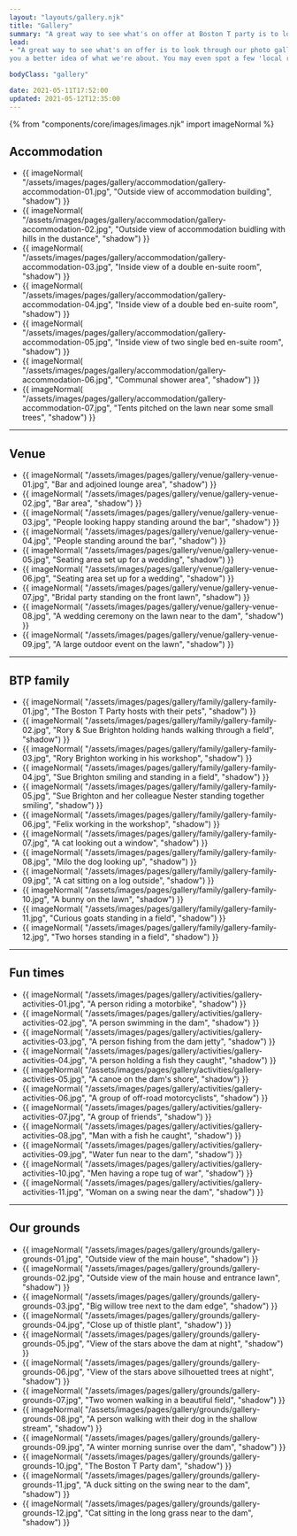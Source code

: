 ```yaml
---
layout: "layouts/gallery.njk"
title: "Gallery"
summary: "A great way to see what's on offer at Boston T party is to look through our photo gallery."
lead:
- "A great way to see what's on offer is to look through our photo gallery. Here are some pics of Boston T Party to give
you a better idea of what we're about. You may even spot a few 'local residents'."

bodyClass: "gallery"

date: 2021-05-11T17:52:00
updated: 2021-05-12T12:35:00
---
```


{% from "components/core/images/images.njk" import imageNormal %}

<section class="[ flow ]" aria-label="Accommodation pictures">
  <h2>Accommodation</h2>
  <ul class="[ auto-grid ] [ no-list ]">
    <li>
      {{ imageNormal(
      "/assets/images/pages/gallery/accommodation/gallery-accommodation-01.jpg",
      "Outside view of accommodation building",
      "shadow")
      }}</li>
    <li>
      {{ imageNormal(
      "/assets/images/pages/gallery/accommodation/gallery-accommodation-02.jpg",
      "Outside view of accommodation buidling with hills in the dustance",
      "shadow")
      }}</li>
    <li>
      {{ imageNormal(
      "/assets/images/pages/gallery/accommodation/gallery-accommodation-03.jpg",
      "Inside view of a double en-suite room",
      "shadow")
      }}</li>
    <li>
      {{ imageNormal(
      "/assets/images/pages/gallery/accommodation/gallery-accommodation-04.jpg",
      "Inside view of a double bed en-suite room",
      "shadow")
      }}</li>
    <li>
      {{ imageNormal(
      "/assets/images/pages/gallery/accommodation/gallery-accommodation-05.jpg",
      "Inside view of two single bed en-suite room",
      "shadow")
      }}</li>
    <li>
      {{ imageNormal(
      "/assets/images/pages/gallery/accommodation/gallery-accommodation-06.jpg",
      "Communal shower area",
      "shadow")
      }}</li>
    <li>
      {{ imageNormal(
      "/assets/images/pages/gallery/accommodation/gallery-accommodation-07.jpg",
      "Tents pitched on the lawn near some small trees",
      "shadow")
      }}</li>
  </ul>
</section>

---

<section class="[ flow ]" aria-label="Venue pictures">
  <h2>Venue</h2>
  <ul class="[ auto-grid ] [ no-list ]">
    <li>
      {{ imageNormal(
      "/assets/images/pages/gallery/venue/gallery-venue-01.jpg",
      "Bar and adjoined lounge area",
      "shadow")
      }}</li>
    <li>
      {{ imageNormal(
      "/assets/images/pages/gallery/venue/gallery-venue-02.jpg",
      "Bar area",
      "shadow")
      }}</li>
    <li>
      {{ imageNormal(
      "/assets/images/pages/gallery/venue/gallery-venue-03.jpg",
      "People looking happy standing around the bar",
      "shadow")
      }}</li>
    <li>
      {{ imageNormal(
      "/assets/images/pages/gallery/venue/gallery-venue-04.jpg",
      "People standing around the bar",
      "shadow")
      }}</li>
    <li>
      {{ imageNormal(
      "/assets/images/pages/gallery/venue/gallery-venue-05.jpg",
      "Seating area set up for a wedding",
      "shadow")
      }}</li>
    <li>
      {{ imageNormal(
      "/assets/images/pages/gallery/venue/gallery-venue-06.jpg",
      "Seating area set up for a wedding",
      "shadow")
      }}</li>
    <li>
      {{ imageNormal(
      "/assets/images/pages/gallery/venue/gallery-venue-07.jpg",
      "Bridal party standing on the front lawn",
      "shadow")
      }}</li>
    <li>
      {{ imageNormal(
      "/assets/images/pages/gallery/venue/gallery-venue-08.jpg",
      "A wedding ceremony on the lawn near to the dam",
      "shadow")
      }}</li>
    <li>
      {{ imageNormal(
      "/assets/images/pages/gallery/venue/gallery-venue-09.jpg",
      "A large outdoor event on the lawn",
      "shadow")
      }}</li>
  </ul>
</section>

---

<section class="[ flow ]" aria-label="Pictures of the Boston T Party family">
  <h2>BTP family</h2>
  <ul class="[ auto-grid ] [ no-list ]">
    <li>
      {{ imageNormal(
      "/assets/images/pages/gallery/family/gallery-family-01.jpg",
      "The Boston T Party hosts with their pets",
      "shadow")
      }}</li>
    <li>
      {{ imageNormal(
      "/assets/images/pages/gallery/family/gallery-family-02.jpg",
      "Rory & Sue Brighton holding hands walking through a field",
      "shadow")
      }}</li>
    <li>
      {{ imageNormal(
      "/assets/images/pages/gallery/family/gallery-family-03.jpg",
      "Rory Brighton working in his workshop",
      "shadow")
      }}</li>
    <li>
      {{ imageNormal(
      "/assets/images/pages/gallery/family/gallery-family-04.jpg",
      "Sue Brighton smiling and standing in a field",
      "shadow")
      }}</li>
    <li>
      {{ imageNormal(
      "/assets/images/pages/gallery/family/gallery-family-05.jpg",
      "Sue Brighton and her colleague Nester standing together smiling",
      "shadow")
      }}</li>
    <li>
      {{ imageNormal(
      "/assets/images/pages/gallery/family/gallery-family-06.jpg",
      "Felix working in the workshop",
      "shadow")
      }}</li>
    <li>
      {{ imageNormal(
      "/assets/images/pages/gallery/family/gallery-family-07.jpg",
      "A cat looking out a window",
      "shadow")
      }}</li>
    <li>
      {{ imageNormal(
      "/assets/images/pages/gallery/family/gallery-family-08.jpg",
      "Milo the dog looking up",
      "shadow")
      }}</li>
    <li>
      {{ imageNormal(
      "/assets/images/pages/gallery/family/gallery-family-09.jpg",
      "A cat sitting on a log outside",
      "shadow")
      }}</li>
    <li>
      {{ imageNormal(
      "/assets/images/pages/gallery/family/gallery-family-10.jpg",
      "A bunny on the lawn",
      "shadow")
      }}</li>
    <li>
      {{ imageNormal(
      "/assets/images/pages/gallery/family/gallery-family-11.jpg",
      "Curious goats standing in a field",
      "shadow")
      }}</li>
    <li>
      {{ imageNormal(
      "/assets/images/pages/gallery/family/gallery-family-12.jpg",
      "Two horses standing in a field",
      "shadow")
      }}</li>
  </ul>
</section>

---

<section class="[ flow ]" aria-label="Pictures of fun activities">
  <h2>Fun times</h2>
  <ul class="[ auto-grid ] [ no-list ]">
    <li>
      {{ imageNormal(
      "/assets/images/pages/gallery/activities/gallery-activities-01.jpg",
      "A person riding a motorbike",
      "shadow")
      }}</li>
    <li>
      {{ imageNormal(
      "/assets/images/pages/gallery/activities/gallery-activities-02.jpg",
      "A person swimming in the dam",
      "shadow")
      }}</li>
    <li>
      {{ imageNormal(
      "/assets/images/pages/gallery/activities/gallery-activities-03.jpg",
      "A person fishing from the dam jetty",
      "shadow")
      }}</li>
    <li>
      {{ imageNormal(
      "/assets/images/pages/gallery/activities/gallery-activities-04.jpg",
      "A person holding a fish they caught",
      "shadow")
      }}</li>
    <li>
      {{ imageNormal(
      "/assets/images/pages/gallery/activities/gallery-activities-05.jpg",
      "A canoe on the dam's shore",
      "shadow")
      }}</li>
    <li>
      {{ imageNormal(
      "/assets/images/pages/gallery/activities/gallery-activities-06.jpg",
      "A group of off-road motorcyclists",
      "shadow")
      }}</li>
    <li>
      {{ imageNormal(
      "/assets/images/pages/gallery/activities/gallery-activities-07.jpg",
      "A group of friends",
      "shadow")
      }}</li>
    <li>
      {{ imageNormal(
      "/assets/images/pages/gallery/activities/gallery-activities-08.jpg",
      "Man with a fish he caught",
      "shadow")
      }}</li>
    <li>
      {{ imageNormal(
      "/assets/images/pages/gallery/activities/gallery-activities-09.jpg",
      "Water fun near to the dam",
      "shadow")
      }}</li>
    <li>
      {{ imageNormal(
      "/assets/images/pages/gallery/activities/gallery-activities-10.jpg",
      "Men having a rope tug of war",
      "shadow")
      }}</li>
    <li>
      {{ imageNormal(
      "/assets/images/pages/gallery/activities/gallery-activities-11.jpg",
      "Woman on a swing near the dam",
      "shadow")
      }}</li>
  </ul>
</section>

---

<section class="[ flow ]" aria-label="Pictures of the Boston T Party grounds">
  <h2>Our grounds</h2>
  <ul class="[ auto-grid ] [ no-list ]">
    <li>
      {{ imageNormal(
      "/assets/images/pages/gallery/grounds/gallery-grounds-01.jpg",
      "Outside view of the main house",
      "shadow")
      }}</li>
    <li>
      {{ imageNormal(
      "/assets/images/pages/gallery/grounds/gallery-grounds-02.jpg",
      "Outside view of the main house and entrance lawn",
      "shadow")
      }}</li>
    <li>
      {{ imageNormal(
      "/assets/images/pages/gallery/grounds/gallery-grounds-03.jpg",
      "Big willow tree next to the dam edge",
      "shadow")
      }}</li>
    <li>
      {{ imageNormal(
      "/assets/images/pages/gallery/grounds/gallery-grounds-04.jpg",
      "Close up of thistle plant",
      "shadow")
      }}</li>
    <li>
      {{ imageNormal(
      "/assets/images/pages/gallery/grounds/gallery-grounds-05.jpg",
      "View of the stars above the dam at night",
      "shadow")
      }}</li>
    <li>
      {{ imageNormal(
      "/assets/images/pages/gallery/grounds/gallery-grounds-06.jpg",
      "View of the stars above silhouetted trees at night",
      "shadow")
      }}</li>
    <li>
      {{ imageNormal(
      "/assets/images/pages/gallery/grounds/gallery-grounds-07.jpg",
      "Two women walking in a beautiful field",
      "shadow")
      }}</li>
    <li>
      {{ imageNormal(
      "/assets/images/pages/gallery/grounds/gallery-grounds-08.jpg",
      "A person walking with their dog in the shallow stream",
      "shadow")
      }}</li>
    <li>
      {{ imageNormal(
      "/assets/images/pages/gallery/grounds/gallery-grounds-09.jpg",
      "A winter morning sunrise over the dam",
      "shadow")
      }}</li>
    <li>
      {{ imageNormal(
      "/assets/images/pages/gallery/grounds/gallery-grounds-10.jpg",
      "The Boston T Party dam",
      "shadow")
      }}</li>
    <li>
      {{ imageNormal(
      "/assets/images/pages/gallery/grounds/gallery-grounds-11.jpg",
      "A duck sitting on the swing near to the dam",
      "shadow")
      }}</li>
    <li>
      {{ imageNormal(
      "/assets/images/pages/gallery/grounds/gallery-grounds-12.jpg",
      "Cat sitting in the long grass near to the dam",
      "shadow")
      }}</li>
  </ul>
</section>
